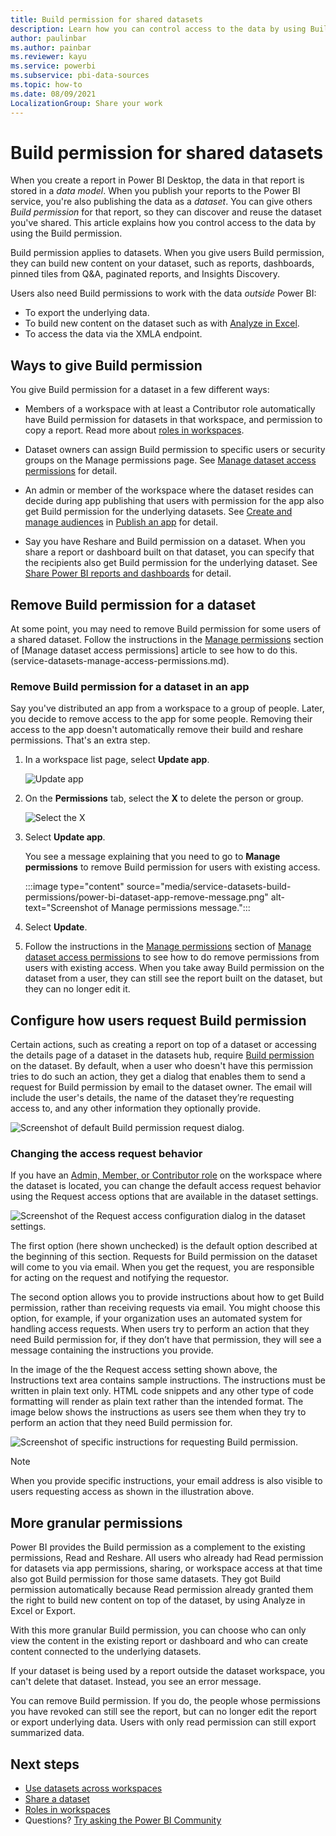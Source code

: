```yaml
---
title: Build permission for shared datasets
description: Learn how you can control access to the data by using Build permission.
author: paulinbar
ms.author: painbar
ms.reviewer: kayu
ms.service: powerbi
ms.subservice: pbi-data-sources
ms.topic: how-to
ms.date: 08/09/2021
LocalizationGroup: Share your work
---
```

# Build permission for shared datasets

When you create a report in Power BI Desktop, the data in that report is stored in a *data model*. When you publish your reports to the Power BI service, you're also publishing the data as a *dataset*. You can give others *Build permission* for that report, so they can discover and reuse the dataset you've shared. This article explains how you control access to the data by using the Build permission.

Build permission applies to datasets. When you give users Build permission, they can build new content on your dataset, such as reports, dashboards, pinned tiles from Q&A, paginated reports, and Insights Discovery. 

Users also need Build permissions to work with the data *outside* Power BI:

- To export the underlying data.
- To build new content on the dataset such as with [Analyze in Excel](../collaborate-share/service-analyze-in-excel.md).
- To access the data via the XMLA endpoint.

## Ways to give Build permission

You give Build permission for a dataset in a few different ways:

- Members of a workspace with at least a Contributor role automatically have Build permission for datasets in that workspace, and permission to copy a report. Read more about [roles in workspaces](../collaborate-share/service-roles-new-workspaces.md).
 
- Dataset owners can assign Build permission to specific users or security groups on the Manage permissions page. See [Manage dataset access permissions](service-datasets-manage-access-permissions.md) for detail.

- An admin or member of the workspace where the dataset resides can decide during app publishing that users with permission for the app also get Build permission for the underlying datasets. See [Create and manage audiences](../collaborate-share/service-create-distribute-apps.md#create-and-manage-audiences) in [Publish an app](../collaborate-share/service-create-distribute-apps.md) for detail.

- Say you have Reshare and Build permission on a dataset. When you share a report or dashboard built on that dataset, you can specify that the recipients also get Build permission for the underlying dataset. See [Share Power BI reports and dashboards](../collaborate-share/service-share-dashboards.md) for detail.

## Remove Build permission for a dataset

At some point, you may need to remove Build permission for some users of a shared dataset. Follow the instructions in the [Manage permissions](service-datasets-manage-access-permissions.md#manage-direct-access) section of [Manage dataset access permissions] article to see how to do this.(service-datasets-manage-access-permissions.md).

### Remove Build permission for a dataset in an app

Say you've distributed an app from a workspace to a group of people. Later, you decide to remove access to the app for some people. Removing their access to the app doesn't automatically remove their build and reshare permissions. That's an extra step. 

1. In a workspace list page, select **Update app**. 

    ![Update app](media/service-datasets-build-permissions/power-bi-app-update.png)

1. On the **Permissions** tab, select the **X** to delete the person or group. 

    ![Select the X](media/service-datasets-build-permissions/power-bi-app-delete-user.png)
1. Select **Update app**.

    You see a message explaining that you need to go to **Manage permissions** to remove Build permission for users with existing access. 

    :::image type="content" source="media/service-datasets-build-permissions/power-bi-dataset-app-remove-message.png" alt-text="Screenshot of Manage permissions message.":::

1. Select **Update**.

1. Follow the instructions in the [Manage permissions](service-datasets-manage-access-permissions.md#manage-direct-access) section of [Manage dataset access permissions](service-datasets-manage-access-permissions.md) to see how to do remove permissions from users with existing access. When you take away Build permission on the dataset from a user, they can still see the report built on the dataset, but they can no longer edit it.

## Configure how users request Build permission

Certain actions, such as creating a report on top of a dataset or accessing the details page of a dataset in the datasets hub, require [Build permission](service-datasets-build-permissions.md) on the dataset. By default, when a user who doesn't have this permission tries to do such an action, they get a dialog that enables them to send a request for Build permission by email to the dataset owner. The email will include the user's details, the name of the dataset they’re requesting access to, and any other information they optionally provide.

![Screenshot of default Build permission request dialog.](media/service-datasets-build-permissions/build-permission-default-request-dialog.png)
 
### Changing the access request behavior

If you have an [Admin, Member, or Contributor role](../collaborate-share/service-roles-new-workspaces.md) on the workspace where the dataset is located, you can change the default access request behavior using the Request access options that are available in the dataset settings.

![Screenshot of the Request access configuration dialog in the dataset settings.](media/service-datasets-build-permissions/build-permission-specific-instructions-dialog.png)
 
The first option (here shown unchecked) is the default option described at the beginning of this section. Requests for Build permission on the dataset will come to you via email. When you get the request, you are responsible for acting on the request and notifying the requestor.

The second option allows you to provide instructions about how to get Build permission, rather than receiving requests via email. You might choose this option, for example, if your organization uses an automated system for handling access requests. When users try to perform an action that they need Build permission for, if they don’t have that permission, they will see a message containing the instructions you provide.

In the image of the the Request access setting shown above, the Instructions text area contains sample instructions. The instructions must be written in plain text only. HTML code snippets and any other type of code formatting will render as plain text rather than the intended format. The image below shows the instructions as users see them when they try to perform an action that they need Build permission for.

![Screenshot of specific instructions for requesting Build permission.](media/service-datasets-build-permissions/build-permission-specific-instructions-example.png)

>[!NOTE]
> When you provide specific instructions, your email address is also visible to users requesting access as shown in the illustration above.

## More granular permissions

Power BI provides the Build permission as a complement to the existing permissions, Read and Reshare. All users who already had Read permission for datasets via app permissions, sharing, or workspace access at that time also got Build permission for those same datasets. They got Build permission automatically because Read permission already granted them the right to build new content on top of the dataset, by using Analyze in Excel or Export.

With this more granular Build permission, you can choose who can only view the content in the existing report or dashboard and who can create content connected to the underlying datasets.

If your dataset is being used by a report outside the dataset workspace, you can't delete that dataset. Instead, you see an error message.

You can remove Build permission. If you do, the people whose permissions you have revoked can still see the report, but can no longer edit the report or export underlying data. Users with only read permission can still export summarized data. 

## Next steps

* [Use datasets across workspaces](service-datasets-across-workspaces.md)
* [Share a dataset](service-datasets-share.md)
* [Roles in workspaces](../collaborate-share/service-roles-new-workspaces.md)
* Questions? [Try asking the Power BI Community](https://community.powerbi.com/)
